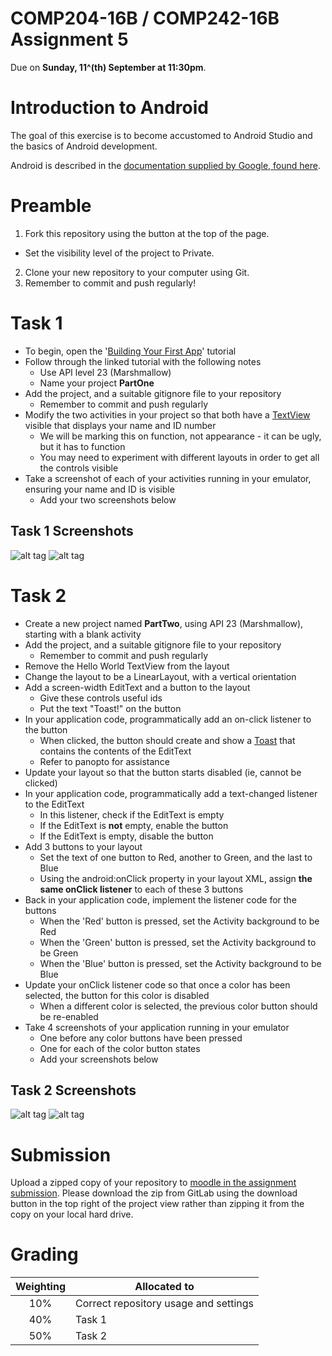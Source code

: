 COMP204-16B / COMP242-16B Assignment 5
======================================

Due on **Sunday, 11^(th) September at 11:30pm**.


Introduction to Android
=======================

The goal of this exercise is to become accustomed to Android Studio and the basics of Android development.

Android is described in the [documentation supplied by Google, found here](https://developer.android.com/index.html).


Preamble
========

1. Fork this repository using the button at the top of the page.
  * Set the visibility level of the project to Private.
2. Clone your new repository to your computer using Git.
3. Remember to commit and push regularly!


Task 1
======

* To begin, open the '[Building Your First App](https://developer.android.com/training/basics/firstapp/index.html)' tutorial
* Follow through the linked tutorial with the following notes
  * Use API level 23 (Marshmallow)
  * Name your project **PartOne**
* Add the project, and a suitable gitignore file to your repository
  * Remember to commit and push regularly
* Modify the two activities in your project so that both have a [TextView](https://developer.android.com/reference/android/widget/TextView.html) visible that displays your name and ID number
  * We will be marking this on function, not appearance - it can be ugly, but it has to function
  * You may need to experiment with different layouts in order to get all the controls visible
* Take a screenshot of each of your activities running in your emulator, ensuring your name and ID is visible
  * Add your two screenshots below


Task 1 Screenshots
------------------
![alt tag](https://puu.sh/r2u1v/972af441b7.jpg)
![alt tag](https://puu.sh/r2u0Y/b8db6cab36.jpg)


Task 2
======

* Create a new project named **PartTwo**, using API 23 (Marshmallow), starting with a blank activity
* Add the project, and a suitable gitignore file to your repository
  * Remember to commit and push regularly
* Remove the Hello World TextView from the layout
* Change the layout to be a LinearLayout, with a vertical orientation
* Add a screen-width EditText and a button to the layout
  * Give these controls useful ids
  * Put the text "Toast!" on the button
* In your application code, programmatically add an on-click listener to the button
  * When clicked, the button should create and show a [Toast](https://developer.android.com/reference/android/widget/Toast.html) that contains the contents of the EditText
  * Refer to panopto for assistance
* Update your layout so that the button starts disabled (ie, cannot be clicked)
* In your application code, programmatically add a text-changed listener to the EditText
  * In this listener, check if the EditText is empty
  * If the EditText is **not** empty, enable the button
  * If the EditText is empty, disable the button
* Add 3 buttons to your layout
  * Set the text of one button to Red, another to Green, and the last to Blue
  * Using the android:onClick property in your layout XML, assign **the same onClick listener** to each of these 3 buttons
* Back in your application code, implement the listener code for the buttons
  * When the 'Red' button is pressed, set the Activity background to be Red
  * When the 'Green' button is pressed, set the Activity background to be Green
  * When the 'Blue' button is pressed, set the Activity background to be Blue
* Update your onClick listener code so that once a color has been selected, the button for this color is disabled
  * When a different color is selected, the previous color button should be re-enabled
* Take 4 screenshots of your application running in your emulator
  * One before any color buttons have been pressed
  * One for each of the color button states
  * Add your screenshots below


Task 2 Screenshots
------------------
![alt tag](https://puu.sh/r2GYU/0608b19154.jpg)
![alt tag](https://puu.sh/r2GXe/27d044f689.jpg)



Submission
==========

Upload a zipped copy of your repository to [moodle in the assignment submission](https://elearn.waikato.ac.nz/mod/assign/view.php?id=570995). 
Please download the zip from GitLab using the download button in the top right 
of the project view rather than zipping it from the copy on your local hard drive.


Grading
=======

| Weighting | Allocated to |
|:---------:|--------------|
| 10% | Correct repository usage and settings |
| 40% | Task 1 |
| 50% | Task 2 |
